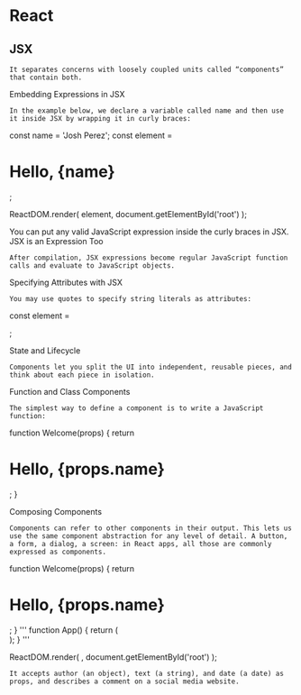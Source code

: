 # React
## JSX

    It separates concerns with loosely coupled units called “components” that contain both.

Embedding Expressions in JSX

    In the example below, we declare a variable called name and then use it inside JSX by wrapping it in curly braces:

const name = 'Josh Perez';
const element = <h1>Hello, {name}</h1>;

ReactDOM.render(
  element,
  document.getElementById('root')
);

You can put any valid JavaScript expression inside the curly braces in JSX.
JSX is an Expression Too

    After compilation, JSX expressions become regular JavaScript function calls and evaluate to JavaScript objects.

Specifying Attributes with JSX

    You may use quotes to specify string literals as attributes:

const element = <div tabIndex="0"></div>;

State and Lifecycle

    Components let you split the UI into independent, reusable pieces, and think about each piece in isolation.

Function and Class Components

    The simplest way to define a component is to write a JavaScript function:


function Welcome(props) {
  return <h1>Hello, {props.name}</h1>;
}

Composing Components

    Components can refer to other components in their output. This lets us use the same component abstraction for any level of detail. A button, a form, a dialog, a screen: in React apps, all those are commonly expressed as components.

function Welcome(props) {
  return <h1>Hello, {props.name}</h1>;
}
'''
function App() {
  return (
    <div>
      <Welcome name="Sara" />
      <Welcome name="Cahal" />
      <Welcome name="Edite" />
    </div>
  );
}
'''

ReactDOM.render(
  <App />,
  document.getElementById('root')
);

    It accepts author (an object), text (a string), and date (a date) as props, and describes a comment on a social media website.
